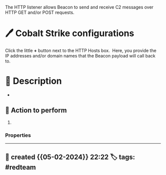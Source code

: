 
The HTTP listener allows Beacon to send and receive C2 messages over HTTP GET and/or POST requests.

# 🖊️ Cobalt Strike configurations

Click the little **+** button next to the HTTP Hosts box.  Here, you provide the IP addresses and/or domain names that the Beacon payload will call back to.


# 📔 Description

- 

##  📗 Action to perform 

1. 


### Properties
---
📆 created   {{05-02-2024}} 22:22
🏷️ tags: #redteam   
---

